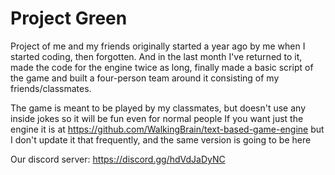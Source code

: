 # Project Green

Project of me and my friends originally started a year ago by me when I started coding, then forgotten. And in the last month I've returned to it, made the code for the engine twice as long, finally made a basic script of the game and built a four-person team around it consisting of my friends/classmates.

The game is meant to be played by my classmates, but doesn't use any inside jokes so it will be fun even for normal people
If you want just the engine it is at https://github.com/WalkingBrain/text-based-game-engine but I don't update it that frequently, and the same version is going to be here

Our discord server: https://discord.gg/hdVdJaDyNC


